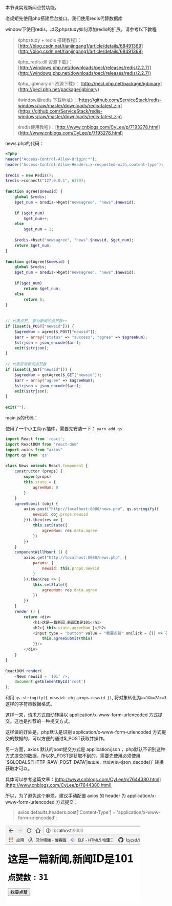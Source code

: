 本节课实现新闻点赞功能。

老规矩先使用php搭建后台接口。我们使用redis代替数据库

window下使用redis，以及phpstudy如何添加redis的扩展，请参考以下教程

> 《phpstudy + redis 搭建教程》： [http://blog.csdn.net/tianjingang1/article/details/68491369](http://blog.csdn.net/tianjingang1/article/details/68491369)
>
> 《php\_redis.dll 资源下载》：[http://windows.php.net/downloads/pecl/releases/redis/2.2.7/](http://windows.php.net/downloads/pecl/releases/redis/2.2.7/)
>
> 《php\_igbinary.dll 资源下载》： [http://pecl.php.net/package/igbinary](http://pecl.php.net/package/igbinary)
>
> 《window版redis 下载地址》：[https://github.com/ServiceStack/redis-windows/raw/master/downloads/redis-latest.zip](https://github.com/ServiceStack/redis-windows/raw/master/downloads/redis-latest.zip)
>
> 《redis使用教程》：[http://www.cnblogs.com/CyLee/p/7193278.html](http://www.cnblogs.com/CyLee/p/7193278.html)

news.php的代码：

```php
<?php
header("Access-Control-Allow-Origin:*"); 
header('Access-Control-Allow-Headers:x-requested-with,content-type'); 

$redis = new Redis();
$redis->connect("127.0.0.1", 6379);

function agree($newsid) {
    global $redis;
    $get_num = $redis->hget("newsagree", "news".$newsid);

    if ($get_num)
        $get_num++;
    else
        $get_num = 1;

    $redis->hset("newsagree", "news".$newsid, $get_num);
    return $get_num;
}

function getAgree($newsid) {
    global $redis;
    $get_num = $redis->hget("newsagree", "news".$newsid);

    if($get_num)
        return $get_num;
    else
        return 0;
}


// 代表点赞, 要为新闻的点赞数++
if (isset($_POST["newsid"])) {   
    $agreeNum = agree($_POST["newsid"]);
    $arr = array("status" => "success", "agree" => $agreeNum);
    $strjson = json_encode($arr);   
    exit($strjson);
}

// 代表获取新闻点赞数
if (isset($_GET["newsid"])) { 
    $agreeNum = getAgree($_GET["newsid"]);
    $arr = array("agree" => $agreeNum);
    $strjson = json_encode($arr);   
    exit($strjson);
}

exit("");
```

main.js的代码：

使用了一个小工具qs插件，需要先安装一下： `yarn add qs`

```js
import React from 'react';
import ReactDOM from 'react-dom'
import axios from "axios"
import qs from 'qs'

class News extends React.Component {
    constructor (props) {
        super(props)
        this.state = {
            agreeNum: 0
        }
    }
    agreeSubmit (obj) {
        axios.post("http://localhost:8080/news.php", qs.stringify({
            newsid: obj.props.newsid  
        })).then(res => {
            this.setState({
                agreeNum: res.data.agree
            })
        })
    }
    componentWillMount () {
        axios.get("http://localhost:8080/news.php", {
            params: {
                newsid: this.props.newsid
            }
        }).then(res => {
            this.setState({
                agreeNum: res.data.agree
            })
        })
    }
    render () {
        return <div>
            <h1>这是一篇新闻,新闻ID是101</h1>
            <h2>{ this.state.agreeNum }</h2>
            <input type = "button" value = "我要点赞" onClick = {() => {
                this.agreeSubmit(this)
            }}/>
        </div>
    }
}

ReactDOM.render(
    <News newsid = '101' />,
    document.getElementById('root')
);
```

利用 `qs.stringify({ newsid: obj.props.newsid })`, 将对象转化为`a=1&b=2&c=3` 这样的字符串数据格式。

这样一来，请求方式自动转换以 application/x-www-form-urlencoded 方式提交。这也是推荐的一种提交方式。

这样做的好处是，php默认是识别 application/x-www-form-urlencoded 方式提交的数据的，可以方便的通过$\_POST获取并操作。

另一方面，axios 默认的post提交方式是 application/json ，php默认不识别这种方式提交的数据，所以$\_POST是获取不到的，需要先使用必须使用 `$GLOBALS['HTTP_RAW_POST_DATA']` 取出来，然后再使用 `json_decode()` 转换获取才可以。

具体可以参考这篇文章：[http://www.cnblogs.com/CyLee/p/7644380.html](http://www.cnblogs.com/CyLee/p/7644380.html)

所以，为了避免这个麻烦，建议手动配置 axios 的 header 为 application/x-www-form-urlencoded 方式提交：

> axios.defaults.headers.post\['Content-Type'\] = 'application/x-www-form-urlencoded';

![](/assets/fukckkaiazn.png)

